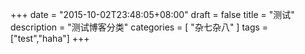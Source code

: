 +++
date = "2015-10-02T23:48:05+08:00"
draft = false
title = "测试"
description = "测试博客分类"
categories = [ "杂七杂八" ]
tags = ["test","haha"]
+++

